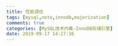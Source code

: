```yaml
---
title: 性能调优
tags: [mysql,note,innodb,majorization]
comments: true
categories: [MySQL技术内幕-InnoDB存储引擎]
date: 2019-09-17 14:27:16
---
```

